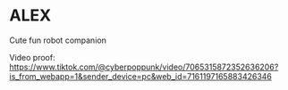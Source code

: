 # ALEX
Cute fun robot companion

Video proof: https://www.tiktok.com/@cyberpoppunk/video/7065315872352636206?is_from_webapp=1&sender_device=pc&web_id=7161197165883426346
